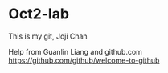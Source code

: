 # Oct2-lab



This is my git,
Joji Chan



Help from Guanlin Liang
and github.com 
https://github.com/github/welcome-to-github
